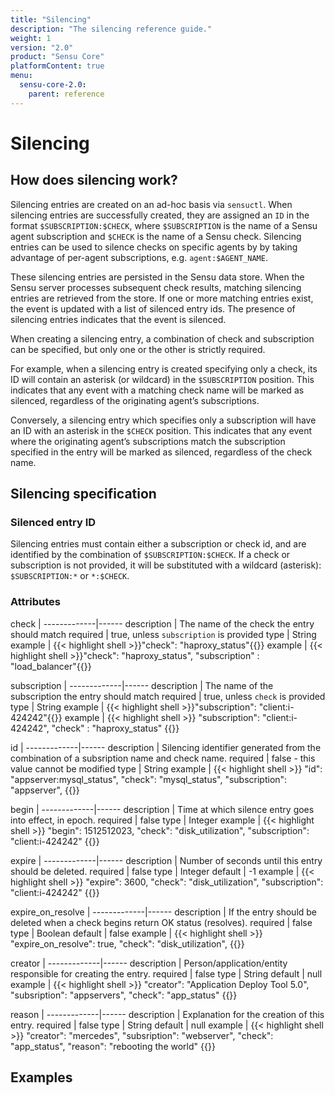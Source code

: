 ```yaml
---
title: "Silencing"
description: "The silencing reference guide."
weight: 1
version: "2.0"
product: "Sensu Core"
platformContent: true
menu:
  sensu-core-2.0:
    parent: reference
---
```


# Silencing

## How does silencing work?
Silencing entries are created on an ad-hoc basis via `sensuctl`. When silencing entries are successfully created, they are assigned an `ID` in the format `$SUBSCRIPTION:$CHECK`, where `$SUBSCRIPTION` is the name of a Sensu agent subscription and `$CHECK` is the name of a Sensu check. Silencing entries can be used to silence checks on specific agents by by taking advantage of per-agent subscriptions, e.g. `agent:$AGENT_NAME`.

These silencing entries are persisted in the Sensu data store. When the Sensu server processes subsequent check results, matching silencing entries are retrieved from the store. If one or more matching entries exist, the event is updated with a list of silenced entry ids. The presence of silencing entries indicates that the event is silenced.

When creating a silencing entry, a combination of check and subscription can be specified, but only one or the other is strictly required.

For example, when a silencing entry is created specifying only a check, its ID will contain an asterisk (or wildcard) in the `$SUBSCRIPTION` position. This indicates that any event with a matching check name will be marked as silenced, regardless of the originating agent’s subscriptions.

Conversely, a silencing entry which specifies only a subscription will have an ID with an asterisk in the `$CHECK` position. This indicates that any event where the originating agent’s subscriptions match the subscription specified in the entry will be marked as silenced, regardless of the check name.

## Silencing specification

### Silenced entry ID 
Silencing entries must contain either a subscription or check id, and are
identified by the combination of `$SUBSCRIPTION:$CHECK`. If a check or
subscription is not provided, it will be substituted with a wildcard (asterisk):
`$SUBSCRIPTION:*` or `*:$CHECK`.

### Attributes
check        | 
-------------|------ 
description  | The name of the check the entry should match 
required     | true, unless `subscription` is provided
type         | String
example      | {{< highlight shell >}}"check": "haproxy_status"{{</highlight>}}
example      | {{< highlight shell >}}"check": "haproxy_status",
"subscription" : "load_balancer"{{</highlight>}}

subscription | 
-------------|------ 
description  | The name of the subscription the entry should match 
required     | true, unless `check` is provided
type         | String
example      | {{< highlight shell >}}"subscription": "client:i-424242"{{</highlight>}}
example      | {{< highlight shell >}}
  "subscription": "client:i-424242",
  "check" : "haproxy_status"
{{</highlight>}}

id           | 
-------------|------ 
description  | Silencing identifier generated from the combination of a subsription name and check name. 
required     | false - this value cannot be modified 
type         | String
example      | {{< highlight shell >}}
  "id": "appserver:mysql_status",
  "check": "mysql_status",
  "subscription": "appserver",
{{</highlight>}}

begin        | 
-------------|------ 
description  | Time at which silence entry goes into effect, in epoch. 
required     | false 
type         | Integer 
example      | {{< highlight shell >}}
  "begin": 1512512023,
  "check": "disk_utilization",
  "subscription": "client:i-424242"
{{</highlight>}}

expire       | 
-------------|------ 
description  | Number of seconds until this entry should be deleted. 
required     | false 
type         | Integer 
default      | -1
example      | {{< highlight shell >}}
  "expire": 3600,
  "check": "disk_utilization",
  "subscription": "client:i-424242"
{{</highlight>}}

expire_on_resolve       | 
-------------|------ 
description  | If the entry should be deleted when a check begins return OK status (resolves). 
required     | false 
type         | Boolean 
default      | false 
example      | {{< highlight shell >}}
  "expire_on_resolve": true,
  "check": "disk_utilization",
{{</highlight>}}


creator      | 
-------------|------ 
description  | Person/application/entity responsible for creating the entry. 
required     | false 
type         | String 
default      | null 
example      | {{< highlight shell >}}
  "creator": "Application Deploy Tool 5.0",
  "subsription": "appservers",
  "check": "app_status"
{{</highlight>}}

reason       | 
-------------|------ 
description  | Explanation for the creation of this entry.
required     | false 
type         | String 
default      | null 
example      | {{< highlight shell >}}
  "creator": "mercedes",
  "subsription": "webserver",
  "check": "app_status",
  "reason": "rebooting the world"
{{</highlight>}}

## Examples

